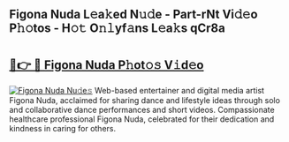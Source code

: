## Figona Nuda L𝚎a𝚔ed N𝚞𝚍e - Part-rNt Vi𝚍𝚎o P𝚑𝚘tos - H𝚘𝚝 O𝚗𝚕yf𝚊ns L𝚎a𝚔s qCr8a

# <h2><a href="http://kfeizo.oniu.top/?m=Figona+Nuda">🔗👉 🔴 Figona Nuda P𝚑ot𝚘𝚜 V𝚒d𝚎o</a></h2>

[![Figona Nuda Nu𝚍e𝚜](https://i.imgur.com/0qMVB7G.gif)](http://kfeizo.oniu.top/?m=Figona+Nuda)
Web-based entertainer and digital media artist Figona Nuda, acclaimed for sharing dance and lifestyle ideas through solo and collaborative dance performances and short videos. Compassionate healthcare professional Figona Nuda, celebrated for their dedication and kindness in caring for others.  
